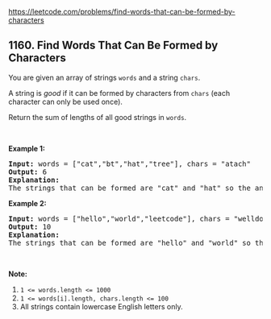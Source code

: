 https://leetcode.com/problems/find-words-that-can-be-formed-by-characters

## 1160. Find Words That Can Be Formed by Characters

<div><p>You are given an array of strings <code>words</code> and a string <code>chars</code>.</p>
<p>A string is <em>good</em> if it can be formed by characters from <code>chars</code> (each character can only be used once).</p>
<p>Return the sum of lengths of all good strings in <code>words</code>.</p>
<p> </p>
<p><strong>Example 1:</strong></p>
<pre><strong>Input: </strong>words = <span id="example-input-1-1">["cat","bt","hat","tree"]</span>, chars = <span id="example-input-1-2">"atach"</span>
<strong>Output: </strong><span id="example-output-1">6</span>
<strong>Explanation: </strong>
The strings that can be formed are "cat" and "hat" so the answer is 3 + 3 = 6.
</pre>
<p><strong>Example 2:</strong></p>
<pre><strong>Input: </strong>words = <span id="example-input-2-1">["hello","world","leetcode"]</span>, chars = <span id="example-input-2-2">"welldonehoneyr"</span>
<strong>Output: </strong><span id="example-output-2">10</span>
<strong>Explanation: </strong>
The strings that can be formed are "hello" and "world" so the answer is 5 + 5 = 10.
</pre>
<p> </p>
<p><span><strong>Note:</strong></span></p>
<ol>
<li><code>1 &lt;= words.length &lt;= 1000</code></li>
<li><code>1 &lt;= words[i].length, chars.length &lt;= 100</code></li>
<li>All strings contain lowercase English letters only.</li>
</ol></div>
